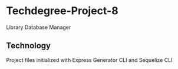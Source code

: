 # Techdegree-Project-8
 Library Database Manager

 ## Technology
Project files initialized with Express Generator CLI and Sequelize CLI
